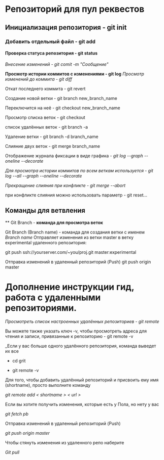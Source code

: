 # Репозиторий для пул реквестов

## Инициализация репозитория - git init

### Добавить отдельный файл - git add

####  Проверка статуса репозитория - git status

*Внесение изменений - git comit -m "Сообщение"*

__Просмотр истории коммитов с изменениями - git log__
_Просмотр изменений до коммита - git diff_

Откат последнего коммита - git revert

Создание новой ветки - git branch new_branch_name

Переключится на неё - git checkout new_branch_name

Просмотр списка веток - git checkout

список удалённых веток - git branch -a

Удаление ветки - git branch -d branch_name

Слияние двух веток - git merge branch_name

 Отображение журнала фиксации в виде графика - *git log --graph --oneline --decorate*

 _Для просмотра истории коммитов по всем веткам используется - git log --all --graph --oneline --decorate_

 *Прекращение слияния при конфликте - git merge --abort*

  при конфликте слияния можно использовать параметр - git reset...
## Команды для ветвления 

** Git Branch - **команда для просмотра веток**

Git Branch (Branch name) - команда для создания ветки с именем *Branch name*
Отправляет изменения из ветки master в ветку experimental удаленного репозитория:

git push ssh://yourserver.com/~you/proj.git master:experimental

Отправка изменений в удаленный репозиторий (Push) git push origin master


 # Дополнение инструкции гид, работа с удаленными репозиториями.

 *Просмотреть список настроенных удалённых репозиториев - git remote*

 Вы можете также указать ключ -v, чтобы просмотреть адреса для чтения и записи, привязанные к репозиторию - git remote -v

 _Если у вас больше одного удалённого репозитория, команда выведет их все 

 * cd grit

* git remote -v

Для того, чтобы добавить удалённый репозиторий и присвоить ему имя (shortname), просто выполните команду

*git remote add < shortname > < url >*

Если вы хотите получить изменения, которые есть у Пола, но нету у вас

_git fetch pb_

Отправка изменений в удаленный репозиторий (Push) 

*git push origin master*

Чтобы стянуть изменения из удаленного репо наберите 

*Git pull*